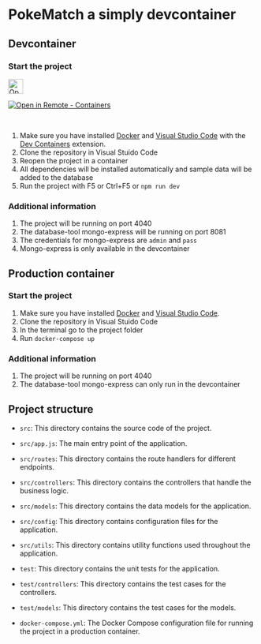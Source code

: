 # PokeMatch a simply devcontainer

## Devcontainer

### Start the project

<a href="https://github1s.com/lorenzboss/pokematch/blob/main/.devcontainer/devcontainer.json">
  <img src="https://img.shields.io/badge/Open_in-DevContainer-blue?logo=visual-studio-code" alt="Open in Visual Studio Code" height="30">
</a>

[
![Open in Remote - Containers](https://xebia.com/wp-content/uploads/2023/11/v1.svg)
](https://vscode.dev/redirect?url=vscode://ms-vscode-remote.remote-containers/cloneInVolume?url=https://github.com/lorenzboss/pokematch.git)

<br>

1. Make sure you have installed [Docker](https://www.docker.com/get-started) and [Visual Studio Code](https://code.visualstudio.com/download) with the [Dev Containers](https://marketplace.visualstudio.com/items?itemName=ms-vscode-remote.remote-containers) extension.
2. Clone the repository in Visual Stuido Code
3. Reopen the project in a container
4. All dependencies will be installed automatically and sample data will be added to the database
5. Run the project with F5 or Ctrl+F5 or `npm run dev`

### Additional information

1. The project will be running on port 4040
2. The database-tool mongo-express will be running on port 8081
3. The credentials for mongo-express are `admin` and `pass`
4. Mongo-express is only available in the devcontainer

## Production container

### Start the project

1. Make sure you have installed [Docker](https://www.docker.com/get-started) and [Visual Studio Code](https://code.visualstudio.com/download).
2. Clone the repository in Visual Stuido Code
3. In the terminal go to the project folder
4. Run `docker-compose up`

### Additional information

1. The project will be running on port 4040
2. The database-tool mongo-express can only run in the devcontainer

## Project structure

- `src`: This directory contains the source code of the project.
- `src/app.js`: The main entry point of the application.
- `src/routes`: This directory contains the route handlers for different endpoints.
- `src/controllers`: This directory contains the controllers that handle the business logic.
- `src/models`: This directory contains the data models for the application.
- `src/config`: This directory contains configuration files for the application.
- `src/utils`: This directory contains utility functions used throughout the application.

- `test`: This directory contains the unit tests for the application.
- `test/controllers`: This directory contains the test cases for the controllers.
- `test/models`: This directory contains the test cases for the models.

- `docker-compose.yml`: The Docker Compose configuration file for running the project in a production container.
